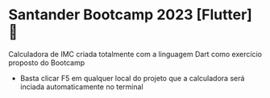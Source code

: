 # Santander Bootcamp 2023 [Flutter] 🚩
Calculadora de IMC criada totalmente com a linguagem Dart como exercício proposto do Bootcamp
- Basta clicar F5 em qualquer local do projeto que a calculadora será inciada automaticamente no terminal
